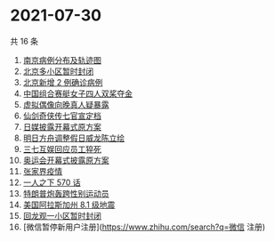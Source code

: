 # 2021-07-30

共 16 条

<!-- BEGIN ZHIHUSEARCH -->
<!-- 最后更新时间 Fri Jul 30 2021 11:08:35 GMT+0800 (China Standard Time) -->
1. [南京病例分布及轨迹图](https://www.zhihu.com/search?q=南京疫情)
1. [北京多小区暂时封闭](https://www.zhihu.com/search?q=北京疫情)
1. [北京新增 2 例确诊病例](https://www.zhihu.com/search?q=北京疫情)
1. [中国组合赛艇女子四人双桨夺金](https://www.zhihu.com/search?q=赛艇)
1. [虚拟偶像向晚真人疑暴露](https://www.zhihu.com/search?q=A-Soul)
1. [仙剑奇侠传七官宣定档](https://www.zhihu.com/search?q=仙剑奇侠传七)
1. [日媒披露开幕式原方案](https://www.zhihu.com/search?q=奥运会开幕式)
1. [明日方舟调整假日威龙陈立绘](https://www.zhihu.com/search?q=明日方舟)
1. [三七互娱回应员工猝死](https://www.zhihu.com/search?q=三七互娱)
1. [奥运会开幕式披露原方案](https://www.zhihu.com/search?q=任天堂)
1. [张家界疫情](https://www.zhihu.com/search?q=张家界)
1. [ 一人之下 570 话](https://www.zhihu.com/search?q=一人之下)
1. [特朗普炮轰跨性别运动员](https://www.zhihu.com/search?q=跨性别运动员)
1. [美国阿拉斯加州 8.1 级地震](https://www.zhihu.com/search?q=美国地震)
1. [回龙观一小区暂时封闭](https://www.zhihu.com/search?q=北京疫情)
1. [微信暂停新用户注册](https://www.zhihu.com/search?q=微信 注册)
<!-- END ZHIHUSEARCH -->
